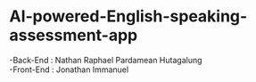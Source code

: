 # AI-powered-English-speaking-assessment-app
 -Back-End : Nathan Raphael Pardamean Hutagalung<br>
 -Front-End : Jonathan Immanuel
